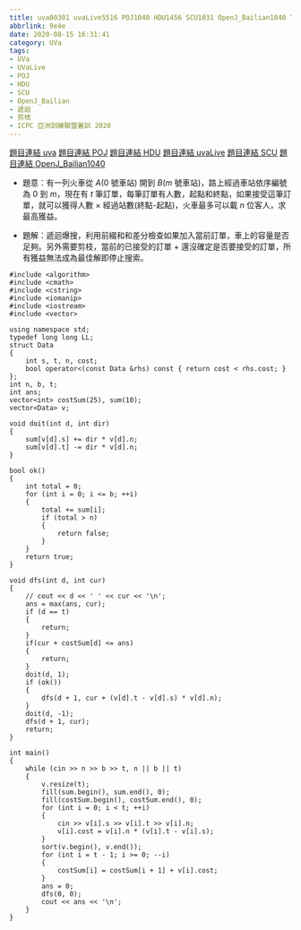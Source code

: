 ```yaml
---
title: uva00301 uvaLive5516 POJ1040 HDU1456 SCU1031 OpenJ_Bailian1040 Transportation
abbrlink: 9e4e
date: 2020-08-15 16:31:41
category: UVa
tags:
- UVa
- UVaLive
- POJ
- HDU
- SCU
- OpenJ_Bailian
- 遞迴
- 剪枝
- ICPC 亞洲訓練聯盟暑訓 2020
---
```

[題目連結 uva](https://onlinejudge.org/index.php?option=com_onlinejudge&Itemid=8&page=show_problem&problem=237)
[題目連結 POJ](http://poj.org/problem?id=1040)
[題目連結 HDU](http://acm.hdu.edu.cn/showproblem.php?pid=1456)
[題目連結 uvaLive](https://icpcarchive.ecs.baylor.edu/index.php?option=com_onlinejudge&Itemid=8&page=show_problem&problem=3517)
[題目連結 SCU](http://acm.scu.edu.cn/soj/problem.action?id=1031)
[題目連結 OpenJ_Bailian1040](http://bailian.openjudge.cn/practice/1040?lang=en_US)
* 題意：有一列火車從 $A$($0$ 號車站) 開到 $B$($m$ 號車站)，路上經過車站依序編號為 $0$ 到 $m$，現在有 $t$ 筆訂單，每筆訂單有人數，起點和終點，如果接受這筆訂單，就可以獲得人數 $\times$ 經過站數(終點-起點)，火車最多可以載 $n$ 位客人，求最高獲益。
<!-- more -->
* 題解：遞迴爆搜，利用前綴和和差分檢查如果加入當前訂單，車上的容量是否足夠。另外需要剪枝，當前的已接受的訂單 + 還沒確定是否要接受的訂單，所有獲益無法成為最佳解即停止搜索。
```cpp=
#include <algorithm>
#include <cmath>
#include <cstring>
#include <iomanip>
#include <iostream>
#include <vector>

using namespace std;
typedef long long LL;
struct Data
{
    int s, t, n, cost;
    bool operator<(const Data &rhs) const { return cost < rhs.cost; }
};
int n, b, t;
int ans;
vector<int> costSum(25), sum(10);
vector<Data> v;

void doit(int d, int dir)
{
    sum[v[d].s] += dir * v[d].n;
    sum[v[d].t] -= dir * v[d].n;
}

bool ok()
{
    int total = 0;
    for (int i = 0; i <= b; ++i)
    {
        total += sum[i];
        if (total > n)
        {
            return false;
        }
    }
    return true;
}

void dfs(int d, int cur)
{
    // cout << d << ' ' << cur << '\n';
    ans = max(ans, cur);
    if (d == t)
    {
        return;
    }
    if(cur + costSum[d] <= ans)
    {
        return;
    }
    doit(d, 1);
    if (ok())
    {
        dfs(d + 1, cur + (v[d].t - v[d].s) * v[d].n);
    }
    doit(d, -1);
    dfs(d + 1, cur);
    return;
}

int main()
{
    while (cin >> n >> b >> t, n || b || t)
    {
        v.resize(t);
        fill(sum.begin(), sum.end(), 0);
        fill(costSum.begin(), costSum.end(), 0);
        for (int i = 0; i < t; ++i)
        {
            cin >> v[i].s >> v[i].t >> v[i].n;
            v[i].cost = v[i].n * (v[i].t - v[i].s);
        }
        sort(v.begin(), v.end());
        for (int i = t - 1; i >= 0; --i)
        {
            costSum[i] = costSum[i + 1] + v[i].cost;
        }
        ans = 0;
        dfs(0, 0);
        cout << ans << '\n';
    }
}
```